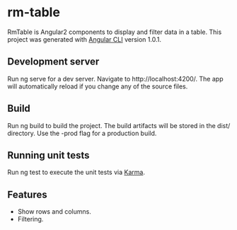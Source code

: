 # rm-table
RmTable is Angular2 components to display and filter data in a table.
This project was generated with [Angular CLI](https://github.com/angular/angular-cli) version 1.0.1.

## Development server
Run ng serve for a dev server. Navigate to http://localhost:4200/. The app will automatically reload if you change any of the source files.

## Build
Run ng build to build the project. The build artifacts will be stored in the dist/ directory. Use the -prod flag for a production build.

## Running unit tests
Run ng test to execute the unit tests via [Karma](https://karma-runner.github.io).

## Features
- Show rows and columns.
- Filtering.
